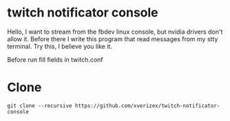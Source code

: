 # twitch notificator console
Hello, I want to stream from the fbdev linux console, but nvidia drivers don't allow it. Before there I write this program that read messages from my stty terminal. Try this, I believe you like it.

Before run fill fields in twitch.conf

# Clone
`git clone --recursive https://github.com/xverizex/twitch-notificator-console`
